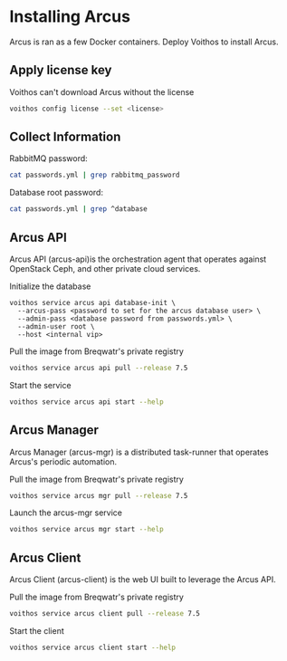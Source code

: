# Installing Arcus

Arcus is ran as a few Docker containers. Deploy Voithos to install Arcus.

## Apply license key

Voithos can't download Arcus without the license

```bash
voithos config license --set <license>
```

## Collect Information

RabbitMQ password:

```bash
cat passwords.yml | grep rabbitmq_password
```

Database root password:

```bash
cat passwords.yml | grep ^database
```



## Arcus API

Arcus API (arcus-api)is the orchestration agent that operates against OpenStack Ceph, and other
private cloud services.

Initialize the database

```
voithos service arcus api database-init \
  --arcus-pass <password to set for the arcus database user> \
  --admin-pass <database password from passwords.yml> \
  --admin-user root \
  --host <internal vip>
```

Pull the image from Breqwatr's private registry

```bash
voithos service arcus api pull --release 7.5
```

Start the service

```bash
voithos service arcus api start --help
```


## Arcus Manager

Arcus Manager (arcus-mgr) is a distributed task-runner that operates Arcus's periodic automation.

Pull the image from Breqwatr's private registry

```bash
voithos service arcus mgr pull --release 7.5
```

Launch the arcus-mgr service

```bash
voithos service arcus mgr start --help
```


## Arcus Client

Arcus Client (arcus-client) is the web UI built to leverage the Arcus API.


Pull the image from Breqwatr's private registry

```bash
voithos service arcus client pull --release 7.5
```

Start the client

```bash
voithos service arcus client start --help
```
